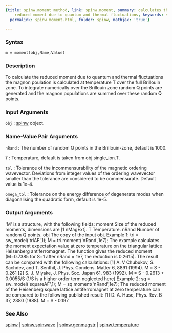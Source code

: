 ```yaml
---
{title: spinw.moment method, link: spinw.moment, summary: calculates the size of the
    reduced moment due to quantum and thermal fluctuations, keywords: sample, sidebar: sw_sidebar,
  permalink: spinw_moment.html, folder: spinw, mathjax: 'true'}

---
```


### Syntax

`m = moment(obj,Name,Value)`

### Description

To calculate the reduced moment due to quantum and thermal fluctuations
the magnon poulation is calculated at temperature T over the full
Brillouin zone. To integrate numerically over the Brillouin zone random Q
points are generated and the magnon populations are summed over these
random Q points.
 

### Input Arguments

`obj`
: [spinw](spinw.html) object.

### Name-Value Pair Arguments

`nRand`
: The number of random Q points in the Brillouin-zone,
  default is 1000.

`T`
: Temperature, default is taken from obj.single_ion.T.

`tol`
: Tolerance of the incommensurability of the magnetic
  ordering wavevector. Deviations from integer values of the
  ordering wavevector smaller than the tolerance are
  considered to be commensurate. Default value is 1e-4.

`omega_tol`
: Tolerance on the energy difference of degenerate modes when
  diagonalising the quadratic form, default is 1e-5.

### Output Arguments

'M' is a structure, with the following fields:
moment        Size of the reduced moments, dimensions are [1 nMagExt].
T           	Temperature.
nRand         Number of random Q points.
obj           The copy of the input obj.
Example 1:
tri = sw_model('triAF',1);
M = tri.moment('nRand',1e7);
The example calculates the moment expectation value at zero temperature
on the triangular lattice Heisenberg antiferromagnet. The function gives
the reduced moment (M=0.7385 for S=1 after nRand = 1e7, the reduction is
0.2615). The result can be compared with the following calculations:
[1] A. V Chubukov, S. Sachdev, and T. Senthil, J. Phys. Condens. Matter 6, 8891 (1994).
M = S - 0.261
[2] S. J. Miyake, J. Phys. Soc. Japan 61, 983 (1992).
M = S - 0.2613 + 0.0055/S (1/S is a higher order term neglected here)
Example 2:
sq = sw_model('squareAF',1);
M = sq.moment('nRand',1e7);
The reduced moment of the Heisenberg square lattice antiferromagnet at
zero temperature can be compared to the following published result:
[1] D. A. Huse, Phys. Rev. B 37, 2380 (1988).
M = S - 0.197

### See Also

[spinw](spinw.html) \| [spinw.spinwave](spinw_spinwave.html) \| [spinw.genmagstr](spinw_genmagstr.html) \| [spinw.temperature](spinw_temperature.html)

